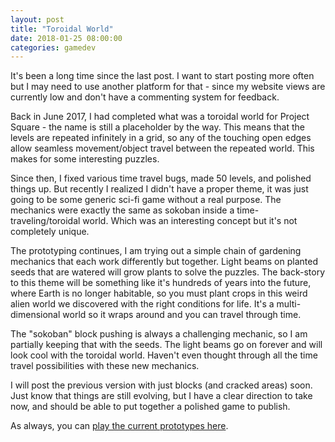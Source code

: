```yaml
---
layout: post
title: "Toroidal World"
date: 2018-01-25 08:00:00
categories: gamedev
---
```


It's been a long time since the last post. I want to start posting more often but I may need to use another platform for that - since my website views are currently low and don't have a commenting system for feedback.

Back in June 2017, I had completed what was a toroidal world for Project Square - the name is still a placeholder by the way. This means that the levels are repeated infinitely in a grid, so any of the touching open edges allow seamless movement/object travel between the repeated world. This makes for some interesting puzzles.

Since then, I fixed various time travel bugs, made 50 levels, and polished things up. But recently I realized I didn't have a proper theme, it was just going to be some generic sci-fi game without a real purpose. The mechanics were exactly the same as sokoban inside a time-traveling/toroidal world. Which was an interesting concept but it's not completely unique.

The prototyping continues, I am trying out a simple chain of gardening mechanics that each work differently but together. Light beams on planted seeds that are watered will grow plants to solve the puzzles. The back-story to this theme will be something like it's hundreds of years into the future, where Earth is no longer habitable, so you must plant crops in this weird alien world we discovered with the right conditions for life. It's a multi-dimensional world so it wraps around and you can travel through time.

The "sokoban" block pushing is always a challenging mechanic, so I am partially keeping that with the seeds. The light beams go on forever and will look cool with the toroidal world. Haven't even thought through all the time travel possibilities with these new mechanics.

I will post the previous version with just blocks (and cracked areas) soon. Just know that things are still evolving, but I have a clear direction to take now, and should be able to put together a polished game to publish.

As always, you can [play the current prototypes here](http://ayebear.com/project-square/).
